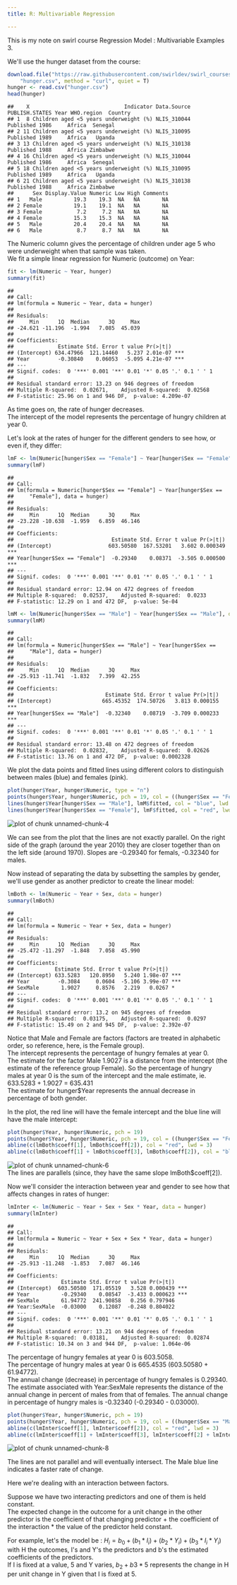 ```yaml
---
title: R: Multivariable Regression

---
```

<!-- BEGIN_SUMMARY -->
<!-- END_SUMMARY -->
This is my note on swirl course Regression Model : Multivariable Examples 3. 

We'll use the hunger dataset from the course:

```r
download.file("https://raw.githubusercontent.com/swirldev/swirl_courses/master/Regression_Models/MultiVar_Examples3/hunger.csv", 
    "hunger.csv", method = "curl", quiet = T)
hunger <- read.csv("hunger.csv")
head(hunger)
```

```
##    X                              Indicator Data.Source PUBLISH.STATES Year WHO.region  Country
## 1  8 Children aged <5 years underweight (%) NLIS_310044      Published 1986     Africa  Senegal
## 2 11 Children aged <5 years underweight (%) NLIS_310095      Published 1989     Africa   Uganda
## 3 13 Children aged <5 years underweight (%) NLIS_310138      Published 1988     Africa Zimbabwe
## 4 16 Children aged <5 years underweight (%) NLIS_310044      Published 1986     Africa  Senegal
## 5 18 Children aged <5 years underweight (%) NLIS_310095      Published 1989     Africa   Uganda
## 6 21 Children aged <5 years underweight (%) NLIS_310138      Published 1988     Africa Zimbabwe
##      Sex Display.Value Numeric Low High Comments
## 1   Male          19.3    19.3  NA   NA       NA
## 2 Female          19.1    19.1  NA   NA       NA
## 3 Female           7.2     7.2  NA   NA       NA
## 4 Female          15.3    15.3  NA   NA       NA
## 5   Male          20.4    20.4  NA   NA       NA
## 6   Male           8.7     8.7  NA   NA       NA
```

The Numeric column gives the percentage of children under age 5 who were underweight when that sample was taken.  
We fit a simple linear regression for Numeric (outcome) on Year:

```r
fit <- lm(Numeric ~ Year, hunger)
summary(fit)
```

```
## 
## Call:
## lm(formula = Numeric ~ Year, data = hunger)
## 
## Residuals:
##     Min      1Q  Median      3Q     Max 
## -24.621 -11.196  -1.994   7.085  45.039 
## 
## Coefficients:
##              Estimate Std. Error t value Pr(>|t|)    
## (Intercept) 634.47966  121.14460   5.237 2.01e-07 ***
## Year         -0.30840    0.06053  -5.095 4.21e-07 ***
## ---
## Signif. codes:  0 '***' 0.001 '**' 0.01 '*' 0.05 '.' 0.1 ' ' 1
## 
## Residual standard error: 13.23 on 946 degrees of freedom
## Multiple R-squared:  0.02671,	Adjusted R-squared:  0.02568 
## F-statistic: 25.96 on 1 and 946 DF,  p-value: 4.209e-07
```

As time goes on, the rate of hunger decreases.  
The intercept of the model represents the percentage of hungry children at year 0.  

Let's look at the rates of hunger for the different genders to see how, or even if, they differ:

```r
lmF <- lm(Numeric[hunger$Sex == "Female"] ~ Year[hunger$Sex == "Female"], data = hunger)
summary(lmF)
```

```
## 
## Call:
## lm(formula = Numeric[hunger$Sex == "Female"] ~ Year[hunger$Sex == 
##     "Female"], data = hunger)
## 
## Residuals:
##     Min      1Q  Median      3Q     Max 
## -23.228 -10.638  -1.959   6.859  46.146 
## 
## Coefficients:
##                               Estimate Std. Error t value Pr(>|t|)    
## (Intercept)                  603.50580  167.53201   3.602 0.000349 ***
## Year[hunger$Sex == "Female"]  -0.29340    0.08371  -3.505 0.000500 ***
## ---
## Signif. codes:  0 '***' 0.001 '**' 0.01 '*' 0.05 '.' 0.1 ' ' 1
## 
## Residual standard error: 12.94 on 472 degrees of freedom
## Multiple R-squared:  0.02537,	Adjusted R-squared:  0.0233 
## F-statistic: 12.29 on 1 and 472 DF,  p-value: 5e-04
```

```r
lmM <- lm(Numeric[hunger$Sex == "Male"] ~ Year[hunger$Sex == "Male"], data = hunger)
summary(lmM)
```

```
## 
## Call:
## lm(formula = Numeric[hunger$Sex == "Male"] ~ Year[hunger$Sex == 
##     "Male"], data = hunger)
## 
## Residuals:
##     Min      1Q  Median      3Q     Max 
## -25.913 -11.741  -1.832   7.399  42.255 
## 
## Coefficients:
##                             Estimate Std. Error t value Pr(>|t|)    
## (Intercept)                665.45352  174.50726   3.813 0.000155 ***
## Year[hunger$Sex == "Male"]  -0.32340    0.08719  -3.709 0.000233 ***
## ---
## Signif. codes:  0 '***' 0.001 '**' 0.01 '*' 0.05 '.' 0.1 ' ' 1
## 
## Residual standard error: 13.48 on 472 degrees of freedom
## Multiple R-squared:  0.02832,	Adjusted R-squared:  0.02626 
## F-statistic: 13.76 on 1 and 472 DF,  p-value: 0.0002328
```

We plot the data points and fitted lines using different colors to distinguish between males (blue) and females (pink).

```r
plot(hunger$Year, hunger$Numeric, type = "n")
points(hunger$Year, hunger$Numeric, pch = 19, col = ((hunger$Sex == "Female") * 1 + 125))
lines(hunger$Year[hunger$Sex == "Male"], lmM$fitted, col = "blue", lwd = 3)
lines(hunger$Year[hunger$Sex == "Female"], lmF$fitted, col = "red", lwd = 3)
```

<div class="rimage center"><img src="fig/unnamed-chunk-4-1.png" title="plot of chunk unnamed-chunk-4" alt="plot of chunk unnamed-chunk-4" class="plot" /></div>

We can see from the plot that the lines are not exactly parallel. On the right side of the graph (around the year 2010) they are closer together than on the left side (around 1970). Slopes are -0.29340 for femals, -0.32340 for males.

Now instead of separating the data by subsetting the samples by gender, we'll use gender as another predictor to create the linear model:

```r
lmBoth <- lm(Numeric ~ Year + Sex, data = hunger)
summary(lmBoth)
```

```
## 
## Call:
## lm(formula = Numeric ~ Year + Sex, data = hunger)
## 
## Residuals:
##     Min      1Q  Median      3Q     Max 
## -25.472 -11.297  -1.848   7.058  45.990 
## 
## Coefficients:
##             Estimate Std. Error t value Pr(>|t|)    
## (Intercept) 633.5283   120.8950   5.240 1.98e-07 ***
## Year         -0.3084     0.0604  -5.106 3.99e-07 ***
## SexMale       1.9027     0.8576   2.219   0.0267 *  
## ---
## Signif. codes:  0 '***' 0.001 '**' 0.01 '*' 0.05 '.' 0.1 ' ' 1
## 
## Residual standard error: 13.2 on 945 degrees of freedom
## Multiple R-squared:  0.03175,	Adjusted R-squared:  0.0297 
## F-statistic: 15.49 on 2 and 945 DF,  p-value: 2.392e-07
```

Notice that Male and Female are factors (factors are treated in alphabetic order, so reference, here, is the Female group).  
The intercept represents the percentage of hungry females at year 0.  
The estimate for the factor Male 1.9027 is a distance from the intercept (the estimate of the reference group Female). So the percentage of hungry males at year 0 is the sum of the intercept and the male estimate, ie. 633.5283 + 1.9027 = 635.431  
The estimate for hunger$Year represents the annual decrease in percentage of both gender.

In the plot, the red line will have the female intercept and the  blue line will have the male intercept:


```r
plot(hunger$Year, hunger$Numeric, pch = 19)
points(hunger$Year, hunger$Numeric, pch = 19, col = ((hunger$Sex == "Female") * 1 + 125))
abline(c(lmBoth$coeff[1], lmBoth$coeff[2]), col = "red", lwd = 3)
abline(c(lmBoth$coeff[1] + lmBoth$coeff[3], lmBoth$coeff[2]), col = "blue", lwd = 3)
```

<div class="rimage center"><img src="fig/unnamed-chunk-6-1.png" title="plot of chunk unnamed-chunk-6" alt="plot of chunk unnamed-chunk-6" class="plot" /></div>
The lines are parallels (since, they have the same slope lmBoth$coeff[2]).

Now we'll consider the interaction between year and gender to see how that affects changes in rates of hunger:

```r
lmInter <- lm(Numeric ~ Year + Sex + Sex * Year, data = hunger)
summary(lmInter)
```

```
## 
## Call:
## lm(formula = Numeric ~ Year + Sex + Sex * Year, data = hunger)
## 
## Residuals:
##     Min      1Q  Median      3Q     Max 
## -25.913 -11.248  -1.853   7.087  46.146 
## 
## Coefficients:
##               Estimate Std. Error t value Pr(>|t|)    
## (Intercept)  603.50580  171.05519   3.528 0.000439 ***
## Year          -0.29340    0.08547  -3.433 0.000623 ***
## SexMale       61.94772  241.90858   0.256 0.797946    
## Year:SexMale  -0.03000    0.12087  -0.248 0.804022    
## ---
## Signif. codes:  0 '***' 0.001 '**' 0.01 '*' 0.05 '.' 0.1 ' ' 1
## 
## Residual standard error: 13.21 on 944 degrees of freedom
## Multiple R-squared:  0.03181,	Adjusted R-squared:  0.02874 
## F-statistic: 10.34 on 3 and 944 DF,  p-value: 1.064e-06
```
The percentage of hungry females at year 0 is 603.5058.  
The percentage of hungry males at year 0 is 665.4535 (603.50580  + 61.94772).  
The annual change (decrease) in percentage of hungry females is 0.29340.  
The estimate associated with Year:SexMale represents the distance of the annual change in percent of males from that of females.
The annual change in percentage of hungry males is -0.32340 (-0.29340 - 0.03000).


```r
plot(hunger$Year, hunger$Numeric, pch = 19)
points(hunger$Year, hunger$Numeric, pch = 19, col = ((hunger$Sex == "Male") * 1 + 125))
abline(c(lmInter$coeff[1], lmInter$coeff[2]), col = "red", lwd = 3)
abline(c(lmInter$coeff[1] + lmInter$coeff[3], lmInter$coeff[2] + lmInter$coeff[4]), col = "blue", lwd = 3)
```

<div class="rimage center"><img src="fig/unnamed-chunk-8-1.png" title="plot of chunk unnamed-chunk-8" alt="plot of chunk unnamed-chunk-8" class="plot" /></div>

The lines are not parallel and will eventually intersect. The Male blue line indicates a faster rate of change.

Here we're dealing with an interaction between factors.

Suppose we have two interacting predictors and one of them is held constant.  
The expected change in the outcome for a unit change in the other predictor is the coefficient of that changing predictor  + the coefficient of the interaction * the value of the predictor held constant.

For example, let's the model be : $H_i = b_0 + (b_1*I_i) + (b_2*Y_i)+ (b_3*I_i*Y_i)$ with H the outcomes, I's and Y's the predictors and b's the estimated coefficients of the predictors.  
If I is fixed at a value, 5 and Y varies, $b_2 + b3*5$ represents the change in H per unit change in Y given that I is fixed at 5.




